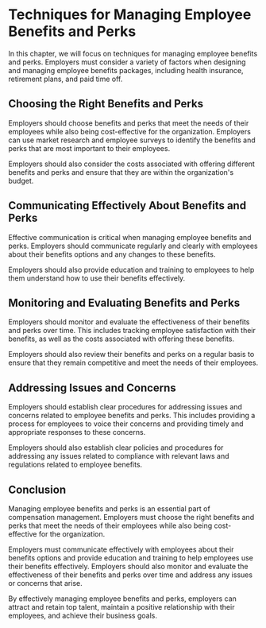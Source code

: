 # Techniques for Managing Employee Benefits and Perks

In this chapter, we will focus on techniques for managing employee benefits and perks. Employers must consider a variety of factors when designing and managing employee benefits packages, including health insurance, retirement plans, and paid time off.

Choosing the Right Benefits and Perks
-------------------------------------

Employers should choose benefits and perks that meet the needs of their employees while also being cost-effective for the organization. Employers can use market research and employee surveys to identify the benefits and perks that are most important to their employees.

Employers should also consider the costs associated with offering different benefits and perks and ensure that they are within the organization's budget.

Communicating Effectively About Benefits and Perks
--------------------------------------------------

Effective communication is critical when managing employee benefits and perks. Employers should communicate regularly and clearly with employees about their benefits options and any changes to these benefits.

Employers should also provide education and training to employees to help them understand how to use their benefits effectively.

Monitoring and Evaluating Benefits and Perks
--------------------------------------------

Employers should monitor and evaluate the effectiveness of their benefits and perks over time. This includes tracking employee satisfaction with their benefits, as well as the costs associated with offering these benefits.

Employers should also review their benefits and perks on a regular basis to ensure that they remain competitive and meet the needs of their employees.

Addressing Issues and Concerns
------------------------------

Employers should establish clear procedures for addressing issues and concerns related to employee benefits and perks. This includes providing a process for employees to voice their concerns and providing timely and appropriate responses to these concerns.

Employers should also establish clear policies and procedures for addressing any issues related to compliance with relevant laws and regulations related to employee benefits.

Conclusion
----------

Managing employee benefits and perks is an essential part of compensation management. Employers must choose the right benefits and perks that meet the needs of their employees while also being cost-effective for the organization.

Employers must communicate effectively with employees about their benefits options and provide education and training to help employees use their benefits effectively. Employers should also monitor and evaluate the effectiveness of their benefits and perks over time and address any issues or concerns that arise.

By effectively managing employee benefits and perks, employers can attract and retain top talent, maintain a positive relationship with their employees, and achieve their business goals.
